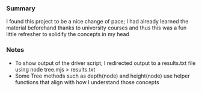 ### Summary
I found this project to be a nice change of pace; I had already learned the material beforehand thanks to university courses and thus this was a fun little refresher to solidify the concepts in my head

### Notes 
- To show output of the driver script, I redirected output to a results.txt file using node tree.mjs > results.txt
- Some Tree methods such as depth(node) and height(node) use helper functions that align with how I understand those concepts
